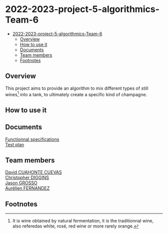 # 2022-2023-project-5-algorithmics-Team-6

- [2022-2023-project-5-algorithmics-Team-6](#2022-2023-project-5-algorithmics-team-6)
  - [Overview](#overview)
  - [How to use it](#how-to-use-it)
  - [Documents](#documents)
  - [Team members](#team-members)
  - [Footnotes](#footnotes)


## Overview

This project aims to provide an algorithm to mix different types of still wines[^still_wines] into a tank, to ultimately create a specific kind of champagne.

## How to use it

## Documents

[Functionnal specifications](./Functional_Specifications.md)  
[Test plan](./TestPlan.md)

## Team members

[David CUAHONTE CUEVAS](https://github.com/DavidCC812)  
[Christopher DIGGINS](https://github.com/cdiggins)  
[Jason GROSSO](https://github.com/JasonGROSSO)  
[Aurélien FERNANDEZ](https://github.com/aurelienfernandez)

## Footnotes

[^still_wines]: It is wine obtained by natural fermentation, it is the traditionnal wine, also referedas white, rosé, red wine or more rarely orange.
